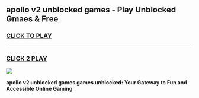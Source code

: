 
## apollo v2 unblocked games - Play Unblocked Gmaes & Free
<h3>
<a href="https://news.freeplayer.one?title=apollo_v2_unblocked_games&ref=16F">CLICK TO PLAY</a></h3>
<hr>

<h3>
<a href="https://news.freeplayer.one?title=apollo_v2_unblocked_games&ref=16F">CLICK 2 PLAY</a>
  
</h3>

<a href="https://news.freeplayer.one?title=apollo_v2_unblocked_games&ref=16F/"><img src="https://clearcache.store/games.png"></a>


**apollo v2 unblocked games games unblocked: Your Gateway to Fun and Accessible Online Gaming**
